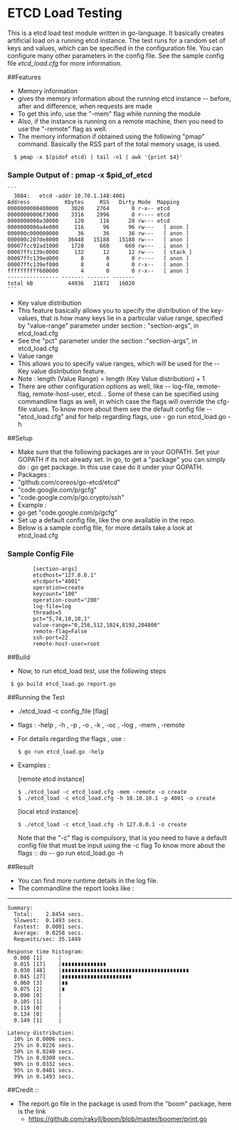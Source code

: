 # ETCD Load Testing

This is a etcd load test module written in go-language. It basically creates 
artificial load on a running etcd instance. The test runs for a random set of
keys and values, which can be specified in the configuration file. You can 
configure many other parameters in the config file. See the sample config file 
*etcd_load.cfg* for more information. 


##Features
 - Memory information
  - gives the memory information about the running etcd instance -- before, 
  	after and difference, when requests are made
  -	To get this info, use the "-mem" flag while running the module
  - Also, if the instance is running on a remote machine, then you need to use
  	the "-remote" flag as well.
  - The memory information if obtained using the following "pmap" command. Basically
  	the RSS part of the total memory usage, is used.
  ```
  	$ pmap -x $(pidof etcd) | tail -n1 | awk '{print $4}'
  ```
  ### Sample Output of : pmap -x $pid_of_etcd
	```	  
	  3084:   etcd -addr 10.70.1.148:4001
	Address           Kbytes     RSS   Dirty Mode  Mapping
	0000000000400000    3020    2764       0 r-x-- etcd
	00000000006f3000    3316    2996       0 r---- etcd
	0000000000a30000     120     116      28 rw--- etcd
	0000000000a4e000     116      96      96 rw---   [ anon ]
	000000c000000000      36      36      36 rw---   [ anon ]
	000000c207de8000   36448   15188   15188 rw---   [ anon ]
	00007fcc92ad1000    1728     660     660 rw---   [ anon ]
	00007ffc139c0000     132      12      12 rw---   [ stack ]
	00007ffc139ed000       8       0       0 r----   [ anon ]
	00007ffc139ef000       8       4       0 r-x--   [ anon ]
	ffffffffff600000       4       0       0 r-x--   [ anon ]
	---------------- ------- ------- ------- 
	total kB           44936   21872   16020
	```

 - Key value distribution
  - This feature basically allows you to specify the distribution of the 
  	key-values, that is how many keys lie in a particular value range, specified
  	by "value-range" parameter under section : "section-args", in etcd_load.cfg
  - See the "pct" parameter under the section :"section-args", in etcd_load.cfg
 - Value range
  - This allows you to specify value ranges, which will be used for the -- Key
  	value distribution feature.
  - Note : length (Value Range) = length (Key Value distribution) + 1
 - There are other configuration options as well, like -- log-file, remote-flag,
 	remote-host-user, etcd. . Some of these can be specified using commandline 
 	flags as well, in which case the flags will override the cfg-file values. To
 	know more about them see the default config file -- "etcd_load.cfg" and for
 	help regarding flags, use
 		- go run etcd_load.go -h

##Setup
 - Make sure that the following packages are in your GOPATH. Set your 
   GOPATH if its not already set.
   In go, to get a "package" you can simply do : go get package. 
   In this use case do it under your GOPATH.
 - Packages :
  - "github.com/coreos/go-etcd/etcd"
  - "code.google.com/p/gcfg"
  - "code.google.com/p/go.crypto/ssh"
 - Example : 
  - go get "code.google.com/p/gcfg"
 - Set up a default config file, like the one available in the repo.
  - Below is a sample config file, for more details take a look at etcd_load.cfg
   
### Sample Config File
```
		[section-args]
		etcdhost="127.0.0.1"
		etcdport="4001"
		operation=create
		keycount="100"
		operation-count="200"
		log-file=log
		threads=5 
		pct="5,74,10,10,1"
		value-range="0,256,512,1024,8192,204800"
		remote-flag=False
		ssh-port=22
		remote-host-user=root
```

##Build
 - Now, to run etcd_load test, use the following steps
```
 $ go build etcd_load.go report.go
```

##Running the Test

 - ./etcd_load -c config_file [flag]
  - flags : -help , -h , -p , -o , -k , -oc , -log , -mem , -remote
  - For details regarding the flags , use :
  	```
    $ go run etcd_load.go -help
	```
 - Examples :

  	[remote etcd instance]
   	```
 	$ ./etcd_load -c etcd_load.cfg -mem -remote -o create  
 	$ ./etcd_load -c etcd_load.cfg -h 10.10.10.1 -p 4001 -o create 
   	```

    [local etcd instance]
    ```
 	$ ./etcd_load -c etcd_load.cfg -h 127.0.0.1 -o create 
	```

	Note that the "-c" flag is compulsory, that is you need to have a default 
	config file that must be input using the -c flag
	To know more about the flags :: do -- go run etcd_load.go -h


##Result 
 - You can find more runtime details in the log file. 
 - The commandline the report looks like :

*******************************************************************
	Summary:
	  Total:	2.8454 secs.
	  Slowest:	0.1493 secs.
	  Fastest:	0.0001 secs.
	  Average:	0.0258 secs.
	  Requests/sec:	35.1449

	Response time histogram:
	  0.000 [1]		|
	  0.015 [17]	|∎∎∎∎∎∎∎∎∎∎∎∎∎∎
	  0.030 [48]	|∎∎∎∎∎∎∎∎∎∎∎∎∎∎∎∎∎∎∎∎∎∎∎∎∎∎∎∎∎∎∎∎∎∎∎∎∎∎∎∎
	  0.045 [27]	|∎∎∎∎∎∎∎∎∎∎∎∎∎∎∎∎∎∎∎∎∎∎
	  0.060 [3]		|∎∎
	  0.075 [2]		|∎
	  0.090 [0]		|
	  0.105 [1]		|
	  0.119 [0]		|
	  0.134 [0]		|
	  0.149 [1]		|

	Latency distribution:
	  10% in 0.0006 secs.
	  25% in 0.0226 secs.
	  50% in 0.0240 secs.
	  75% in 0.0308 secs.
	  90% in 0.0332 secs.
	  95% in 0.0481 secs.
	  99% in 0.1493 secs.


##Credit ::
 - The report.go file in the package is used from the "boom" package, here is the link
 	- https://github.com/rakyll/boom/blob/master/boomer/print.go
